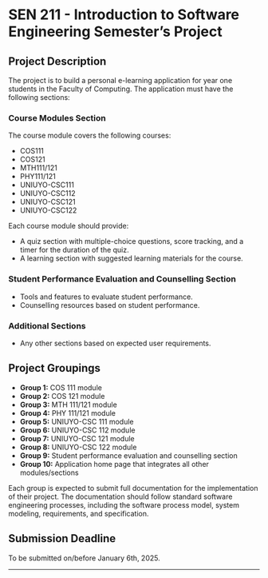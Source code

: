 # SEN 211 - Introduction to Software Engineering Semester’s Project

## Project Description

The project is to build a personal e-learning application for year one students in the Faculty of Computing. The application must have the following sections:

### Course Modules Section

The course module covers the following courses:

- COS111
- COS121
- MTH111/121
- PHY111/121
- UNIUYO-CSC111
- UNIUYO-CSC112
- UNIUYO-CSC121
- UNIUYO-CSC122

Each course module should provide:

- A quiz section with multiple-choice questions, score tracking, and a timer for the duration of the quiz.
- A learning section with suggested learning materials for the course.

### Student Performance Evaluation and Counselling Section

- Tools and features to evaluate student performance.
- Counselling resources based on student performance.

### Additional Sections

- Any other sections based on expected user requirements.

## Project Groupings

- **Group 1:** COS 111 module
- **Group 2:** COS 121 module
- **Group 3:** MTH 111/121 module
- **Group 4:** PHY 111/121 module
- **Group 5:** UNIUYO-CSC 111 module
- **Group 6:** UNIUYO-CSC 112 module
- **Group 7:** UNIUYO-CSC 121 module
- **Group 8:** UNIUYO-CSC 122 module
- **Group 9:** Student performance evaluation and counselling section
- **Group 10:** Application home page that integrates all other modules/sections

Each group is expected to submit full documentation for the implementation of their project. The documentation should follow standard software engineering processes, including the software process model, system modeling, requirements, and specification.

## Submission Deadline

To be submitted on/before January 6th, 2025.

---
